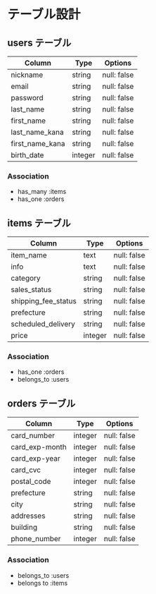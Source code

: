 # テーブル設計

## users テーブル

| Column                | Type       | Options                        |
| ------                | ---------- | ------------------------------ |
| nickname                  | string     | null: false                    |
| email                 | string     | null: false                    |
| password              | string     | null: false                    |
| last_name             | string     | null: false                    |
| first_name            | string     | null: false                    |
| last_name_kana        | string     | null: false                    |
| first_name_kana       | string     | null: false                    |
| birth_date            | integer    | null: false                    |

### Association

- has_many :items
- has_one :orders

## items テーブル
| Column                   | Type       | Options                        |
| ------                   | ---------- | ------------------------------ |
| item_name                | text       | null: false                    |
| info                | text       | null: false                    |
| category            | string     | null: false                    |
| sales_status        | string     | null: false                    |
| shipping_fee_status | string     | null: false                    |
| prefecture          | string     | null: false                    |
| scheduled_delivery  | string     | null: false                    |
| price               | integer    | null: false                    |

### Association

- has_one :orders
- belongs_to :users

## orders テーブル

| Column                   | Type       | Options                        |
| ------                   | ---------- | ------------------------------ |
| card_number              | integer    | null: false                    |
| card_exp-month           | integer    | null: false                    |
| card_exp-year            | integer    | null: false                    |
| card_cvc                 | integer    | null: false                    |
| postal_code              | integer    | null: false                    |
| prefecture               | string     | null: false                    |
| city                     | string     | null: false                    |
| addresses                | string     | null: false                    |
| building                 | string     | null: false                    |
| phone_number             | integer    | null: false                    |

### Association

- belongs_to :users
- belongs to :items